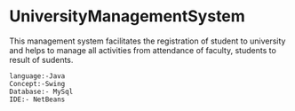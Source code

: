 # UniversityManagementSystem
This management system facilitates the registration of student to university and helps to manage all activities from attendance of faculty,  students to result of sudents.
   
    language:-Java
    Concept:-Swing
    Database:- MySql
    IDE:- NetBeans
